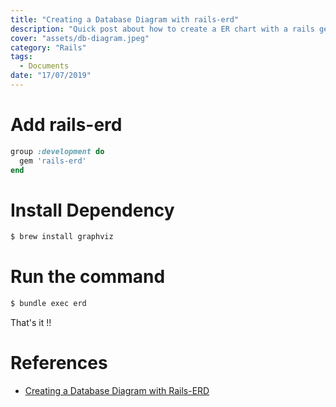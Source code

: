 ```yaml
---
title: "Creating a Database Diagram with rails-erd"
description: "Quick post about how to create a ER chart with a rails gem."
cover: "assets/db-diagram.jpeg"
category: "Rails"
tags:
  - Documents
date: "17/07/2019"
---
```

# Add rails-erd

```ruby
group :development do
  gem 'rails-erd'
end
```

# Install Dependency

```bash
$ brew install graphviz
```

# Run the command

```bash
$ bundle exec erd
```
That's it !!

# References
- [Creating a Database Diagram with Rails-ERD](https://ryanboland.com/blog/creating-a-database-diagram-with-rails-erd/)

